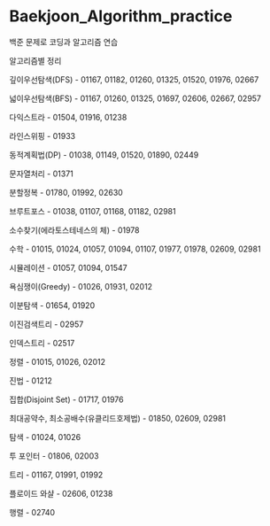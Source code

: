 # Baekjoon_Algorithm_practice
백준 문제로 코딩과 알고리즘 연습

알고리즘별 정리

깊이우선탐색(DFS) - 01167, 01182, 01260, 01325, 01520, 01976, 02667

넓이우선탐색(BFS) - 01167, 01260, 01325, 01697, 02606, 02667, 02957

다익스트라 - 01504, 01916, 01238

라인스위핑 - 01933

동적계획법(DP) - 01038, 01149, 01520, 01890, 02449

문자열처리 - 01371

분할정복 - 01780, 01992, 02630

브루트포스 - 01038, 01107, 01168, 01182, 02981

소수찾기(에라토스테네스의 체) - 01978

수학 - 01015, 01024, 01057, 01094, 01107, 01977, 01978, 02609, 02981

시뮬레이션 - 01057, 01094, 01547

욕심쟁이(Greedy) - 01026, 01931, 02012

이분탐색 - 01654, 01920

이진검색트리 - 02957

인덱스트리 - 02517

정렬 - 01015, 01026, 02012

진법 - 01212

집합(Disjoint Set) - 01717, 01976

최대공약수, 최소공배수(유클리드호제법) - 01850, 02609, 02981

탐색 - 01024, 01026

투 포인터 - 01806, 02003

트리 - 01167, 01991, 01992

플로이드 와샬 - 02606, 01238

행렬 - 02740
